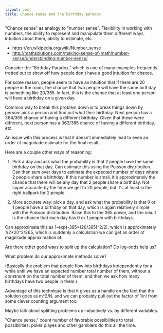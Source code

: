 ```yaml
---
layout: post
title: Chance sense and the birthday paradox
---
```


"Chance sense" as analogy to "number sense". Flexibility in working with numbers, the ability to represent and manipulate them different ways, intuition about them, ability to estimate, etc.

* https://en.wikipedia.org/wiki/Number_sense
* http://mathsolutions.com/making-sense-of-math/number-sense/understanding-number-sense/

Consider the "Birthday Paradox," which is one of many examples frequently trotted out to show off how people don't have a good intuition for chance.

For some reason, people seem to have an intuition that if there are 20 people in the room, the chance that two people will have the same birthday is something like 20/365. In fact, this is the chance that at least one person will have a birthday on a given day.

Common way to break this problem down is to break things down by person: pick a person and find out what their birthday. Next person has a 364/365 chance of having a different birthday. Given that these were different, next person has a 363/365 chance of having a different birthday, etc.

An issue with this process is that it doesn't immediately lead to even an order of magnitude estimate for the final result.

Here are a couple other ways of reasoning:

1. Pick a day and ask what the probability is that 2 people have the same birthday on that day. Can estimate this using the Poisson distribution. Can then sum over days to estimate the expected number of days where 2 people share a birthday. If this number is small, it's approximately the chance that there will be any day that 2 people share a birthday. Not super accurate by the time we get to 20 people, but it's at least in the right ballpark for 2 people.

2. More accurate way: pick a day, and ask what the probability is that 0 or 1 people have a birthday on that day, which is again relatively simple with the Poisson distribution. Raise this to the 365 power, and the result is the chance that each day has 0 or 1 people with birthdays.

Can approximate this as <span>1-exp(-365*(20/365)^2/2)</span>, which is approximately <span>1/2*20^2/365</span>, which is suddenly a calculation we can get an order of magnitude approximation of.

Are there other good ways to split up the calculation? Do log-odds help us?

What problem do our approximate methods solve?

(Basically the problem that people flow into birthdays independently for a while until we have an expected number total number of them, without a *constraint* on the total number of them, and then we ask how many birthdays have two people in them.)

Advantage of this technique is that it gives us a handle on the fact that the solution goes as m^2/N, and we can probably pull out the factor of 1/n! from some clever counting argument too.

Maybe talk about splitting problems up inductively vs. by different variables.

"Chance sense," count number of favorable possibilities to total possibilities: poker playes and other gamblers do this all the time.
